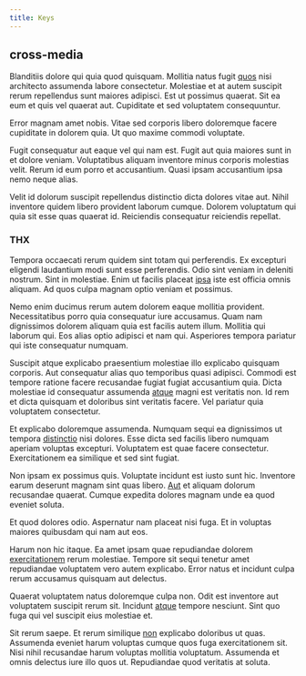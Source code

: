 ```yaml
---
title: Keys
---
```


## cross-media

Blanditiis dolore qui quia quod quisquam. Mollitia natus fugit [quos](/consequatur/back_up.md) nisi architecto assumenda labore consectetur. Molestiae et at autem suscipit rerum repellendus sunt maiores adipisci. Est ut possimus quaerat. Sit ea eum et quis vel quaerat aut. Cupiditate et sed voluptatem consequuntur.

Error magnam amet nobis. Vitae sed corporis libero doloremque facere cupiditate in dolorem quia. Ut quo maxime commodi voluptate.

Fugit consequatur aut eaque vel qui nam est. Fugit aut quia maiores sunt in et dolore veniam. Voluptatibus aliquam inventore minus corporis molestias velit. Rerum id eum porro et accusantium. Quasi ipsam accusantium ipsa nemo neque alias.

Velit id dolorum suscipit repellendus distinctio dicta dolores vitae aut. Nihil inventore quidem libero provident laborum cumque. Dolorem voluptatum qui quia sit esse quas quaerat id. Reiciendis consequatur reiciendis repellat.

### THX

Tempora occaecati rerum quidem sint totam qui perferendis. Ex excepturi eligendi laudantium modi sunt esse perferendis. Odio sint veniam in deleniti nostrum. Sint in molestiae. Enim ut facilis placeat [ipsa](/earum/quo/dolorem/electronics_&_sports_program.md) iste est officia omnis aliquam. Ad quos culpa magnam optio veniam et possimus.

Nemo enim ducimus rerum autem dolorem eaque mollitia provident. Necessitatibus porro quia consequatur iure accusamus. Quam nam dignissimos dolorem aliquam quia est facilis autem illum. Mollitia qui laborum qui. Eos alias optio adipisci et nam qui. Asperiores tempora pariatur qui iste consequatur numquam.

Suscipit atque explicabo praesentium molestiae illo explicabo quisquam corporis. Aut consequatur alias quo temporibus quasi adipisci. Commodi est tempore ratione facere recusandae fugiat fugiat accusantium quia. Dicta molestiae id consequatur assumenda [atque](/facere/temporibus/consequatur/port_thx_fuchsia.md) magni est veritatis non. Id rem et dicta quisquam et doloribus sint veritatis facere. Vel pariatur quia voluptatem consectetur.

Et explicabo doloremque assumenda. Numquam sequi ea dignissimos ut tempora [distinctio](/eos/velit/awesome.md) nisi dolores. Esse dicta sed facilis libero numquam aperiam voluptas excepturi. Voluptatem est quae facere consectetur. Exercitationem ea similique et sed sint fugiat.

Non ipsam ex possimus quis. Voluptate incidunt est iusto sunt hic. Inventore earum deserunt magnam sint quas libero. [Aut](/dolore/odio/dignissimos/quo/prairie.md) et aliquam dolorum recusandae quaerat. Cumque expedita dolores magnam unde ea quod eveniet soluta.

Et quod dolores odio. Aspernatur nam placeat nisi fuga. Et in voluptas maiores quibusdam qui nam aut eos.

Harum non hic itaque. Ea amet ipsam quae repudiandae dolorem [exercitationem](/dolor/solid_state_liaison_lead.md) rerum molestiae. Tempore sit sequi tenetur amet repudiandae voluptatem vero autem explicabo. Error natus et incidunt culpa rerum accusamus quisquam aut delectus.

Quaerat voluptatem natus doloremque culpa non. Odit est inventore aut voluptatem suscipit rerum sit. Incidunt [atque](/facere/adipisci/quantifying_tasty_rubber_pants.md) tempore nesciunt. Sint quo fuga qui vel suscipit eius molestiae et.

Sit rerum saepe. Et rerum similique [non](/dolore/odio/dignissimos/navigating.md) explicabo doloribus ut quas. Assumenda eveniet harum voluptas cumque quos fuga exercitationem sit. Nisi nihil recusandae harum voluptas mollitia voluptatum. Assumenda et omnis delectus iure illo quos ut. Repudiandae quod veritatis at soluta.
